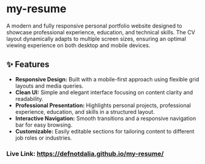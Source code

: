 # my-resume
A modern and fully responsive personal portfolio website designed to showcase professional experience, education, and technical skills. The CV layout dynamically adapts to multiple screen sizes, ensuring an optimal viewing experience on both desktop and mobile devices.

## ✨ Features

- **Responsive Design:** Built with a mobile-first approach using flexible grid layouts and media queries.  
- **Clean UI:** Simple and elegant interface focusing on content clarity and readability.  
- **Professional Presentation:** Highlights personal projects, professional experience, education, and skills in a structured layout.  
- **Interactive Navigation:** Smooth transitions and a responsive navigation bar for easy browsing.  
- **Customizable:** Easily editable sections for tailoring content to different job roles or industries.  

### Live Link: https://defnotdalia.github.io/my-resume/
